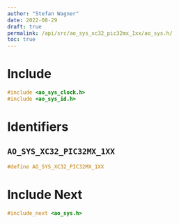 ```yaml
---
author: "Stefan Wagner"
date: 2022-08-29
draft: true
permalink: /api/src/ao_sys_xc32_pic32mx_1xx/ao_sys.h/
toc: true
---
```


# Include

```c
#include <ao_sys_clock.h>
#include <ao_sys_id.h>
```

# Identifiers

## `AO_SYS_XC32_PIC32MX_1XX`

```c
#define AO_SYS_XC32_PIC32MX_1XX
```

# Include Next

```c
#include_next <ao_sys.h>
```
